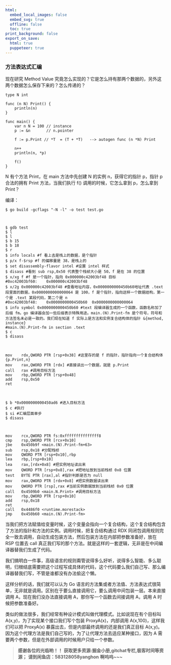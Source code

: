 ```yaml
---
html:
  embed_local_images: false
  embed_svg: true
  offline: false
  toc: true
print_background: false
export_on_save:
  html: true
  puppeteer: true
---
```

### 方法表达式汇编

现在研究 Method Value 究竟怎么实现的？它是怎么持有那两个数据的，另外这两个数据怎么保存下来的？怎么传递的？

    
    
    type N int
    
    func (n N) Print() {
        println(n)
    }
    
    func main() {
        var n N = 100 // instance
        p := &n       // n.pointer
    
        f := p.Print // *T  = (T + *T)   --> autogen func (n *N) Print
    
        n++
        println(n, *p)
    
        f()
    }
    

N 有个方法 Print，在 main 方法中先创建 N 的实例 n，获得它的指针 p，指针 p 合法的拥有 Print 方法，当我们执行 f()
调用的时候，它怎么拿到 p，怎么拿到 Print？

编译：

    
    
    $ go build -gcflags "-N -l" -o test test.go
    
    
    
    $ gdb test
    $ l
    $ l
    $ b 15
    $ b 18
    $ r
    $ info locals #f 看上去是栈上的数据，是个指针
    $ p/x f-$rsp #f 的偏移量是 38，是栈上的
    $ set disassembly-flavor intel #设置 intel 样式
    $ disass #看到 sub rsp,0x50 代表整个栈帧大小是 50，f 是在 38 的位置
    $ x/xg f #f 是一个指针，指向 0x000000c42003bf48 目标
    #0xc42003bf60:    0x000000c42003bf48
    $ x/2g 0x000000c42003bf48 #查看地址内容，0x0000000000450b60地址代表 .text 段里面的数据，0x0000000000000064 是 100，f 是个指针，指向这样一个数据结构，第一个是 .text 某段代码，第二个是 n
    #0xc42003bf48:    0x0000000000450b60  0x0000000000000064
    $ info symbol 0x0000000000450b60 #text 段编译器生成的一个函数，函数名称加了后缀 fm。go 编译器会加一些后缀表示特殊用途。main.(N).Print-fm 是个符号，符号和方法签名未必是一致的。我们现在知道 f 实际上是方法和实例复合结构体的指针 &{method, instance}
    #main.(N).Print-fm in section .text
    $ c
    $ disass
    
    
    
    mov    rdx,QWORD PTR [rsp+0x38] #这里存的是 f 的指针，指针指向一个复合结构体 {p.Print,n}
    mov    rax,QWORD PTR [rdx] #直接读出一个数据，就是 p.Print
    call   rax #调用目标方法
    mov    rbp,QWORD PTR [rsp+0x48]
    add    rsp,0x50
    ret
    
    
    
    $ b *0x0000000000450ad6 #进入目标方法
    $ c #执行
    $ si #汇编层面单步
    $ disass
    
    
    
    mov    rcx,QWORD PTR fs:0xfffffffffffffff8
    cmp    rsp,QWORD PTR [rcx+0x10]
    jbe    0x450b9f <main.(N).Print-fm+63>
    sub    rsp,0x18 #分配栈桢
    mov    QWORD PTR [rsp+0x10],rbp
    lea    rbp,[rsp+0x10]
    lea    rax,[rdx+0x8] #把实例地址读出来
    mov    QWORD PTR [rsp+0x8],rax #把地址放到当前栈桢 0x8 位置
    test   BYTE PTR [rax],al #指针判断是否为 null
    mov    rax,QWORD PTR [rdx+0x8] #把实例数据读出来
    mov    QWORD PTR [rsp],rax #当前实例数据放到当前栈桢 0x0 位置
    call   0x4509b0 <main.N.Print> #调用目标方法
    mov    rbp,QWORD PTR [rsp+0x10]
    add    rsp,0x18
    ret
    call   0x4486f0 <runtime.morestack>
    jmp    0x450b60 <main.(N).Print-fm>
    

当我们把方法赋值给变量时候，这个变量会指向一个复合结构，这个复合结构包含了方法的指针和方法的实例。调用时候，把复合结构通过 RDX
同闭包调用规则完全一致去调用，自动生成包装方法，然后包装方法在内部把参数准备好，放在 RSP 位置去 call
真正我们写的那个方法。就是这样的一套逻辑，无非是在中间编译器替我们生成了代码。

我们搞明白一件事，高级语言的规则甭管说得多么好听，说得多么智能、多么聪明，归根结底需要把这个过程写成具体的代码，这个代码要么我们自己写、那么编译器替我们写，不管是谁都没有办法偷这个懒。

这样分析的话，我们就可以认为 Go 语言的方法集或者方法值、方法表达式很简单，无非就是调用。区别在于要么直接调用它，要么调用中间包装一层。本来直接调用
A，现在我们没办法直接调用 A，那你写一个函数去间接调用 A，调用 A 时候把参数准备好。

类似的做法很多，我们经常有种设计模式叫做代理模式。比如说现在有个目标叫 A(x,y)，为了实现某个接口我们写个包装 ProxyA(x)，内部调用
A(x,100)，这样我们可以把 ProxyA(x) 暴露出去，但是内部最终调用的还是我们真正目标
A(x,y)。因为这个代理方法是我们自己写的，为了让代理方法去适应某种接口，因为 A 需要两个参数，但是在外部调用的时候用户只给一个参数。

> **感谢各位的光临哟！！**
> **获取更多资源:掘金小册,gitchat专栏,极客时间等资源；**
> **请到闲鱼店：583128058yanghon**
> **啊呜呜~~~**